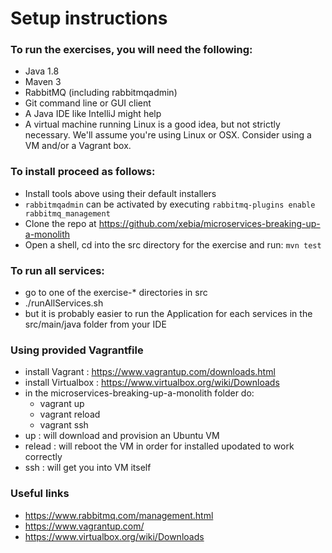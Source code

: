 # Setup instructions

### To run the exercises, you will need the following:
- Java 1.8
- Maven 3
- RabbitMQ (including rabbitmqadmin)
- Git command line or GUI client
- A Java IDE like IntelliJ might help
- A virtual machine running Linux is a good idea, but not strictly necessary. We'll assume you're using Linux or OSX. Consider using a VM and/or a Vagrant box.

### To install proceed as follows:
- Install tools above using their default installers
 - `rabbitmqadmin` can be activated by executing `rabbitmq-plugins enable rabbitmq_management`
- Clone the repo at https://github.com/xebia/microservices-breaking-up-a-monolith
- Open a shell, cd into the src directory for the exercise and run: `mvn test`

### To run all services:
- go to one of the exercise-* directories in src
- ./runAllServices.sh
- but it is probably easier to run the Application for each services in the src/main/java folder from your IDE

### Using provided Vagrantfile
- install Vagrant : https://www.vagrantup.com/downloads.html
- install Virtualbox : https://www.virtualbox.org/wiki/Downloads
- in the microservices-breaking-up-a-monolith folder do:
  - vagrant up
  - vagrant reload
  - vagrant ssh
- up : will download and provision an Ubuntu VM
- relead : will reboot the VM in order for installed upodated to work correctly
- ssh : will get you into VM itself 

### Useful links
- https://www.rabbitmq.com/management.html
- https://www.vagrantup.com/
- https://www.virtualbox.org/wiki/Downloads

